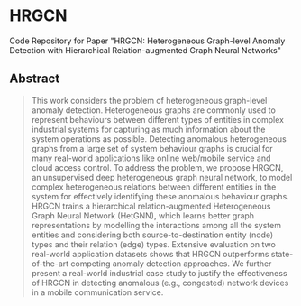 # HRGCN
Code Repository for Paper "HRGCN: Heterogeneous Graph-level Anomaly Detection with Hierarchical Relation-augmented Graph Neural Networks"

## Abstract
> This work considers the problem of heterogeneous graph-level anomaly detection. Heterogeneous graphs are commonly used to represent behaviours between different types of entities in complex industrial systems for capturing as much information about the system operations as possible. Detecting anomalous heterogeneous graphs from a large set of system behaviour graphs is crucial for many real-world applications like online web/mobile service and cloud access control. To address the problem, we propose HRGCN, an unsupervised deep heterogeneous graph neural network, to model complex heterogeneous relations between different entities in the system for effectively identifying these anomalous behaviour graphs. HRGCN trains a hierarchical relation-augmented Heterogeneous Graph Neural Network (HetGNN), which learns better graph representations by modelling the interactions among all the system entities and considering both source-to-destination entity (node) types and their relation (edge) types. Extensive evaluation on two real-world application datasets shows that HRGCN outperforms state-of-the-art competing anomaly detection approaches. We further present a real-world industrial case study to justify the effectiveness of HRGCN in detecting anomalous (e.g., congested) network devices in a mobile communication service.
